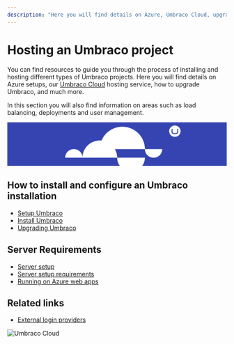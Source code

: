 ```yaml
---
description: "Here you will find details on Azure, Umbraco Cloud, upgrading Umbraco, server configuration and system requirements."
---
```


# Hosting an Umbraco project

You can find resources to guide you through the process of installing and hosting different types of Umbraco projects. Here you will find details on Azure setups, our [Umbraco Cloud](../umbraco-cloud/getting-started/) hosting service, how to upgrade Umbraco, and much more.

In this section you will also find information on areas such as load balancing, deployments and user management.

![Umbraco Cloud](images/cloud.png)

## How to install and configure an Umbraco installation

* [Setup Umbraco](../umbraco-cms/fundamentals/setup/)
* [Install Umbraco](../umbraco-cms/fundamentals/setup/install/)
* [Upgrading Umbraco](../umbraco-cms/fundamentals/setup/upgrading/)

## Server Requirements

* [Server setup](../umbraco-cms/fundamentals/setup/server-setup/)
* [Server setup requirements](../umbraco-cms/fundamentals/setup/requirements.md)
* [Running on Azure web apps](../umbraco-cms/fundamentals/setup/server-setup/azure-web-apps.md)

## Related links

* [External login providers](../umbraco-cms/reference/security/external-login-providers.md)

![Umbraco Cloud](images/umbraco\_free\_way\_01.png)
